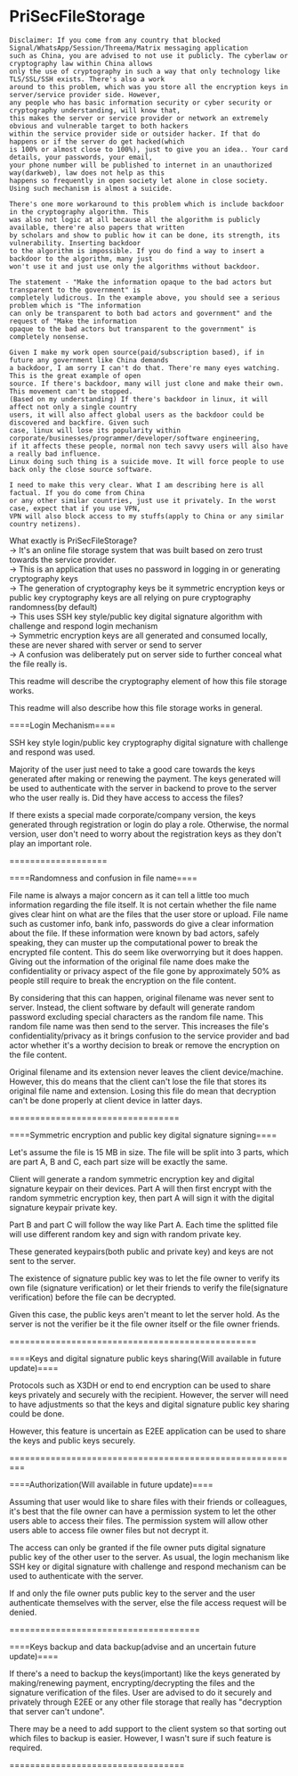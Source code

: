 # PriSecFileStorage

```
Disclaimer: If you come from any country that blocked Signal/WhatsApp/Session/Threema/Matrix messaging application
such as China, you are advised to not use it publicly. The cyberlaw or cryptography law within China allows
only the use of cryptography in such a way that only technology like TLS/SSL/SSH exists. There's also a work
around to this problem, which was you store all the encryption keys in server/service provider side. However,
any people who has basic information security or cyber security or cryptography understanding, will know that,
this makes the server or service provider or network an extremely obvious and vulnerable target to both hackers
within the service provider side or outsider hacker. If that do happens or if the server do get hacked(which
is 100% or almost close to 100%), just to give you an idea.. Your card details, your passwords, your email,
your phone number will be published to internet in an unauthorized way(darkweb), law does not help as this
happens so frequently in open society let alone in close society. Using such mechanism is almost a suicide.

There's one more workaround to this problem which is include backdoor in the cryptography algorithm. This
was also not logic at all because all the algorithm is publicly available, there're also papers that written
by scholars and show to public how it can be done, its strength, its vulnerability. Inserting backdoor
to the algorithm is impossible. If you do find a way to insert a backdoor to the algorithm, many just 
won't use it and just use only the algorithms without backdoor.

The statement - "Make the information opaque to the bad actors but transparent to the government" is
completely ludicrous. In the example above, you should see a serious problem which is "The information
can only be transparent to both bad actors and government" and the request of "Make the information 
opaque to the bad actors but transparent to the government" is completely nonsense.

Given I make my work open source(paid/subscription based), if in future any government like China demands
a backdoor, I am sorry I can't do that. There're many eyes watching. This is the great example of open
source. If there's backdoor, many will just clone and make their own. This movement can't be stopped.
(Based on my understanding) If there's backdoor in linux, it will affect not only a single country
users, it will also affect global users as the backdoor could be discovered and backfire. Given such 
case, linux will lose its popularity within corporate/businesses/programmer/developer/software engineering,
if it affects these people, normal non tech savvy users will also have a really bad influence.
Linux doing such thing is a suicide move. It will force people to use back only the close source software.

I need to make this very clear. What I am describing here is all factual. If you do come from China
or any other similar countries, just use it privately. In the worst case, expect that if you use VPN,
VPN will also block access to my stuffs(apply to China or any similar country netizens).
```

What exactly is PriSecFileStorage?
  <br>-> It's an online file storage system that was built based on zero trust towards the service provider.
  <br>-> This is an application that uses no password in logging in or generating cryptography keys
  <br>-> The generation of cryptography keys be it symmetric encryption keys or public key cryptography keys
  are all relying on pure cryptography randomness(by default)
  <br>-> This uses SSH key style/public key digital signature algorithm with challenge and respond login
  mechanism
  <br>-> Symmetric encryption keys are all generated and consumed locally, these are never shared with
  server or send to server
  <br>-> A confusion was deliberately put on server side to further conceal what the file really is.

This readme will describe the cryptography element of how this file storage works.

This readme will also describe how this file storage works in general.

====Login Mechanism====

SSH key style login/public key cryptography digital signature with challenge and respond was used.

Majority of the user just need to take a good care towards the keys generated after making or
renewing the payment. The keys generated will be used to authenticate with the server in backend
to prove to the server who the user really is. Did they have access to access the files?

If there exists a special made corporate/company version, the keys generated through registration
or login do play a role. Otherwise, the normal version, user don't need to worry about the
registration keys as they don't play an important role.

===================

====Randomness and confusion in file name====

File name is always a major concern as it can tell a little too much information regarding the file
itself. It is not certain whether the file name gives clear hint on what are the files that the
user store or upload. File name such as customer info, bank info, passwords do give a clear information
about the file. If these information were known by bad actors, safely speaking, they can muster up
the computational power to break the encrypted file content. This do seem like overworrying but it
does happen. Giving out the information of the original file name does make the confidentiality
or privacy aspect of the file gone by approximately 50% as people still require to break the
encryption on the file content.

By considering that this can happen, original filename was never sent to server. Instead, the
client software by default will generate random password excluding special characters as the
random file name. This random file name was then send to the server. This increases the file's
confidentiality/privacy as it brings confusion to the service provider and bad actor whether it's
a worthy decision to break or remove the encryption on the file content.

Original filename and its extension never leaves the client device/machine. However, this do means
that the client can't lose the file that stores its original file name and extension. Losing this
file do mean that decryption can't be done properly at client device in latter days.

=================================

====Symmetric encryption and public key digital signature signing====

Let's assume the file is 15 MB in size. The file will be split into 3 parts, which are
part A, B and C, each part size will be exactly the same. 

Client will generate a random symmetric encryption key and digital signature keypair
on their devices. Part A will then first encrypt with the random symmetric encryption
key, then part A will sign it with the digital signature keypair private key.

Part B and part C will follow the way like Part A. Each time the splitted file will
use different random key and sign with random private key.

These generated keypairs(both public and private key) and keys are not sent to the server.

The existence of signature public key was to let the file owner to verify its own file
(signature verification) or let their friends to verify the file(signature verification)
before the file can be decrypted.

Given this case, the public keys aren't meant to let the server hold. As the server is
not the verifier be it the file owner itself or the file owner friends.

================================================

====Keys and digital signature public keys sharing(Will available in future update)====

Protocols such as X3DH or end to end encryption can be used to share keys privately
and securely with the recipient. However, the server will need to have adjustments
so that the keys and digital signature public key sharing could be done.

However, this feature is uncertain as E2EE application can be used to share
the keys and public keys securely.

=========================================================

====Authorization(Will available in future update)====

Assuming that user would like to share files with their friends or colleagues, it's best
that the file owner can have a permission system to let the other users able to access
their files. The permission system will allow other users able to access file owner files
but not decrypt it.

The access can only be granted if the file owner puts digital signature public key of the
other user to the server. As usual, the login mechanism like SSH key or digital signature
with challenge and respond mechanism can be used to authenticate with the server.

If and only the file owner puts public key to the server and the user authenticate themselves
with the server, else the file access request will be denied.

=====================================

====Keys backup and data backup(advise and an uncertain future update)====

If there's a need to backup the keys(important) like the keys generated
by making/renewing payment, encrypting/decrypting the files and the signature
verification of the files. User are advised to do it securely and privately
through E2EE or any other file storage that really has "decryption that 
server can't undone".

There may be a need to add support to the client system so that sorting out
which files to backup is easier. However, I wasn't sure if such feature
is required.

==================================
